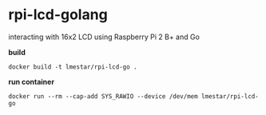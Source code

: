 # rpi-lcd-golang
interacting with 16x2 LCD using Raspberry Pi 2 B+ and Go

  **build** 

    docker build -t lmestar/rpi-lcd-go .

  **run container**

    docker run --rm --cap-add SYS_RAWIO --device /dev/mem lmestar/rpi-lcd-go
